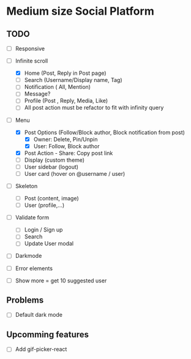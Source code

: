 # Medium size Social Platform

## TODO

- [ ] Responsive

- [ ] Infinite scroll

  - [x] Home (Post, Reply in Post page)
  - [ ] Search (Username/Display name, Tag)
  - [ ] Notification ( All, Mention)
  - [ ] Message?
  - [ ] Profile (Post , Reply, Media, Like)
  - [ ] All post action must be refactor to fit with infinity query

- [ ] Menu

  - [x] Post Options (Follow/Block author, Block notification from post)
    - [x] Owner: Delete, Pin/Unpin
    - [x] User: Follow, Block author
  - [x] Post Action - Share: Copy post link
  - [ ] Display (custom theme)
  - [ ] User sidebar (logout)
  - [ ] User card (hover on @username / user)

- [ ] Skeleton

  - [ ] Post (content, image)
  - [ ] User (profile,...)

- [ ] Validate form

  - [ ] Login / Sign up
  - [ ] Search
  - [ ] Update User modal

- [ ] Darkmode

- [ ] Error elements

- [ ] Show more = get 10 suggested user

## Problems

- [ ] Default dark mode

## Upcomming features

- [ ] Add gif-picker-react
